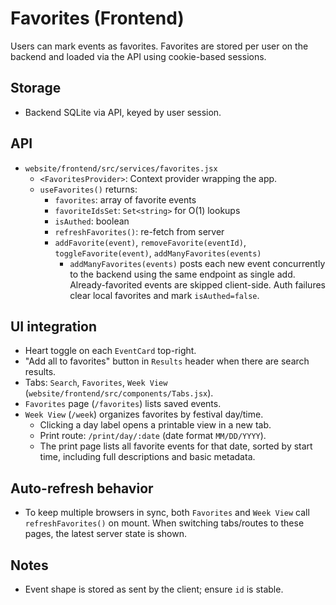 # Favorites (Frontend)

Users can mark events as favorites. Favorites are stored per user on the backend and loaded via the API using cookie-based sessions.

## Storage
- Backend SQLite via API, keyed by user session.

## API
- `website/frontend/src/services/favorites.jsx`
  - `<FavoritesProvider>`: Context provider wrapping the app.
  - `useFavorites()` returns:
    - `favorites`: array of favorite events
    - `favoriteIdsSet`: `Set<string>` for O(1) lookups
    - `isAuthed`: boolean
    - `refreshFavorites()`: re-fetch from server
    - `addFavorite(event)`, `removeFavorite(eventId)`, `toggleFavorite(event)`, `addManyFavorites(events)`
      - `addManyFavorites(events)` posts each new event concurrently to the backend using the same endpoint as single add. Already-favorited events are skipped client-side. Auth failures clear local favorites and mark `isAuthed=false`.

## UI integration
- Heart toggle on each `EventCard` top-right.
- "Add all to favorites" button in `Results` header when there are search results.
- Tabs: `Search`, `Favorites`, `Week View` (`website/frontend/src/components/Tabs.jsx`).
- `Favorites` page (`/favorites`) lists saved events.
- `Week View` (`/week`) organizes favorites by festival day/time.
  - Clicking a day label opens a printable view in a new tab.
  - Print route: `/print/day/:date` (date format `MM/DD/YYYY`).
  - The print page lists all favorite events for that date, sorted by start time, including full descriptions and basic metadata.

## Auto-refresh behavior
- To keep multiple browsers in sync, both `Favorites` and `Week View` call `refreshFavorites()` on mount. When switching tabs/routes to these pages, the latest server state is shown.

## Notes
- Event shape is stored as sent by the client; ensure `id` is stable.

